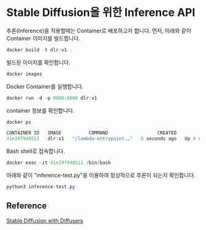 # Stable Diffusion을 위한 Inference API 

추론(Inference)을 적용할때는 Container로 배포하고자 합니다. 먼저, 아래와 같이 Container 이미지를 빌드합니다.

```java
docker build -t dlr:v1 .
```

빌드된 이미지를 확인합니다. 

```java
docker images
```

Docker Container를 실행합니다. 

```java
docker run -d -p 8080:8080 dlr:v1
```

container 정보를 확인합니다. 

```java
docker ps

CONTAINER ID   IMAGE          COMMAND                  CREATED         STATUS         PORTS                    NAMES
41e297948511   dlr:v1   "/lambda-entrypoint.…"   6 seconds ago   Up 4 seconds   0.0.0.0:8080->8080/tcp   stupefied_carson
```

Bash shell로 접속합니다.

```java
docker exec -it 41e297948511 /bin/bash
```

아래와 같이 "inference-test.py"을 이용하여 정상적으로 추론이 되는지 확인합니다.

```java
python3 inference-test.py 
```

## Reference 

[Stable Diffusion with Diffusers](https://huggingface.co/blog/stable_diffusion)